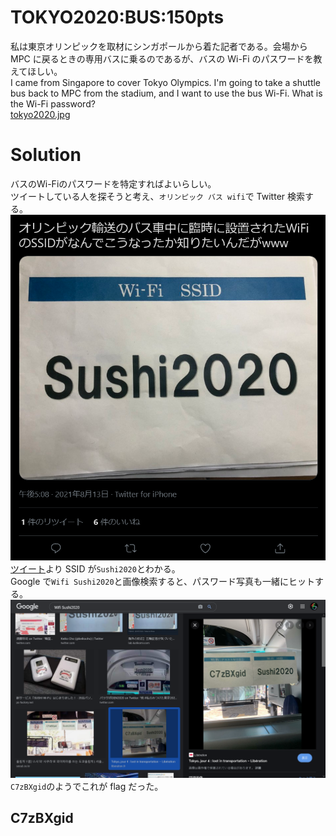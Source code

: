 # TOKYO2020:BUS:150pts

私は東京オリンピックを取材にシンガポールから着た記者である。会場から MPC に戻るときの専用バスに乗るのであるが、バスの Wi-Fi のパスワードを教えてほしい。  
I came from Singapore to cover Tokyo Olympics. I'm going to take a shuttle bus back to MPC from the stadium, and I want to use the bus Wi-Fi. What is the Wi-Fi password?  
[tokyo2020.jpg](tokyo2020.jpg)

# Solution

バスのWi-Fiのパスワードを特定すればよいらしい。  
ツイートしている人を探そうと考え、`オリンピック バス wifi`で Twitter 検索する。  
![sushi.png](images/sushi.png)  
[ツイート](https://twitter.com/gon_nasukko/status/1426093237517705216)より SSID が`Sushi2020`とわかる。  
Google で`Wifi Sushi2020`と画像検索すると、パスワード写真も一緒にヒットする。  
![pass.png](images/pass.png)  
`C7zBXgid`のようでこれが flag だった。

## C7zBXgid